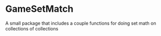 #  GameSetMatch

A small package that includes a couple functions for doing set math on collections of collections
